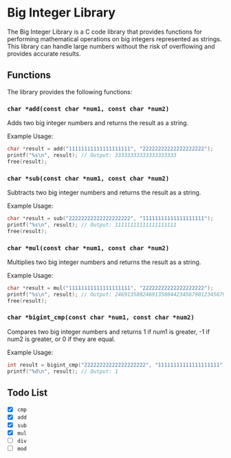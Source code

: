 # Big Integer Library

The Big Integer Library is a C code library that provides functions for performing mathematical operations on big integers represented as strings. This library can handle large numbers without the risk of overflowing and provides accurate results.

## Functions

The library provides the following functions:

### `char *add(const char *num1, const char *num2)`

Adds two big integer numbers and returns the result as a string.

Example Usage:

```c
char *result = add("11111111111111111111", "22222222222222222222");
printf("%s\n", result); // Output: 33333333333333333333
free(result);
```

### `char *sub(const char *num1, const char *num2)`

Subtracts two big integer numbers and returns the result as a string.

Example Usage:

```c
char *result = sub("22222222222222222222", "11111111111111111111");
printf("%s\n", result); // Output: 11111111111111111111
free(result);
```

### `char *mul(const char *num1, const char *num2)`

Multiplies two big integer numbers and returns the result as a string.

Example Usage:

```c
char *result = mul("11111111111111111111", "22222222222222222222");
printf("%s\n", result); // Output: 2469135802469135804423456790123456798
free(result);
```

### `char *bigint_cmp(const char *num1, const char *num2)`

Compares two big integer numbers and returns 1 if num1 is greater, -1 if num2 is greater, or 0 if they are equal.

Example Usage:

```c
int result = bigint_cmp("22222222222222222222", "11111111111111111111");
printf("%d\n", result); // Output: 1
```

## Todo List

- [x] `cmp`
- [x] `add`
- [x] `sub`
- [x] `mul`
- [ ] `div`
- [ ] `mod`
